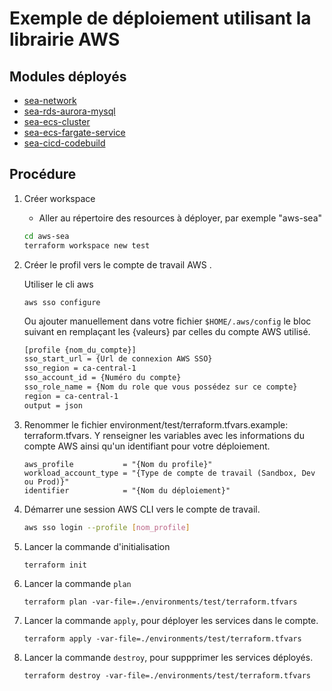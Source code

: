 # Exemple de déploiement utilisant la librairie AWS

## Modules déployés

* [sea-network](../aws/sea-network/README.md)
* [sea-rds-aurora-mysql](../aws/sea-rds-aurora-mysql/README.md)
* [sea-ecs-cluster](../aws/sea-ecs-cluster/README.md)
* [sea-ecs-fargate-service](../aws/sea-ecs-fargate-service/README.md)
* [sea-cicd-codebuild](../aws/sea-cicd-codebuild/README.md)

## Procédure

1. Créer workspace
   - Aller au répertoire des resources à déployer, par exemple "aws-sea"

    ```bash
    cd aws-sea
    terraform workspace new test
    ```

2. Créer le profil vers le compte de travail AWS .

    Utiliser le cli aws
    ```
    aws sso configure
    ```

    Ou ajouter manuellement dans votre fichier `$HOME/.aws/config` le bloc suivant en remplaçant les {valeurs} par celles du compte AWS utilisé.
    ```bash
    [profile {nom_du_compte}]
    sso_start_url = {Url de connexion AWS SSO}
    sso_region = ca-central-1
    sso_account_id = {Numéro du compte}
    sso_role_name = {Nom du role que vous possédez sur ce compte}
    region = ca-central-1
    output = json
    ```

3. Renommer le fichier environment/test/terraform.tfvars.example: terraform.tfvars. Y renseigner les variables avec les informations du compte AWS ainsi qu'un identifiant pour votre déploiement.
    ```
    aws_profile           = "{Nom du profile}"
    workload_account_type = "{Type de compte de travail (Sandbox, Dev ou Prod)}"
    identifier            = "{Nom du déploiement}"
    ```

4. Démarrer une session AWS CLI vers le compte de travail. 
    ```bash
    aws sso login --profile [nom_profile]
    ```

5. Lancer la commande d'initialisation 
    ```
    terraform init
    ```

6. Lancer la commande `plan` 
    ```
    terraform plan -var-file=./environments/test/terraform.tfvars
    ```

7. Lancer la commande `apply`, pour déployer les services dans le compte.
    ```
    terraform apply -var-file=./environments/test/terraform.tfvars
    ```

8. Lancer la commande `destroy`, pour suppprimer les services déployés.
    ```
    terraform destroy -var-file=./environments/test/terraform.tfvars
    ```